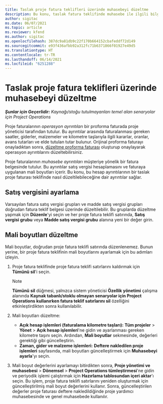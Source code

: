 ```yaml
---
title: Taslak proje fatura teklifleri üzerinde muhasebeyi düzeltme
description: Bu konu, taslak fatura teklifinde muhasebe ile ilgili bilgilerin nasıl ayarlanacağını açıklar.
author: sigitac
ms.date: 06/07/2021
ms.topic: article
ms.reviewer: kfend
ms.author: sigitac
ms.openlocfilehash: 387dc9a81db9c22f170b664152cbafeddf72d149
ms.sourcegitcommit: e93f436afbb92a312fc71b6371866f01927e49d5
ms.translationtype: HT
ms.contentlocale: tr-TR
ms.lasthandoff: 06/14/2021
ms.locfileid: "6251288"
---
```

# <a name="correct-the-accounting-on-draft-project-invoice-proposals"></a>Taslak proje fatura teklifleri üzerinde muhasebeyi düzeltme

_**Şunlar için Geçerlidir:** Kaynağı/stoğu tutulmayanları temel alan senaryolar için Project Operations_

Proje faturalarının *operasyon ayrıntıları* bir proforma faturada proje yöneticisi tarafından tutulur. Bu ayrıntılar arasında faturalanması gereken saatler, giderler, malzemeler ve kilometre taşlarıyla ilgili kararlar, oranlar, avans tutarları ve elde tutulan tutar bulunur. Orijinal proforma faturayı onayladıktan sonra, [düzeltme proforma faturası](../proforma-invoicing/corrective-invoices.md) oluşturup onaylayarak operasyon ayrıntılarını düzeltebilirsiniz.

Proje faturalarının *muhasebe ayrıntıları* müşteriye yönelik bir fatura belgesinde tutulur. Bu ayrıntılar satış vergisi hesaplamasını ve faturaya uygulanan mali boyutları içerir. Bu konu, bu hesap ayrıntılarının bir taslak proje faturası teklifinde nasıl düzeltilebileceğine dair ayrıntılar sağlar.

## <a name="adjust-sales-tax"></a>Satış vergisini ayarlama

Varsayılan fatura satış vergisi grupları ve madde satış vergisi grupları doğrudan fatura teklif belgesi üzerinde düzeltilebilir. Bu gruplarda düzeltme yapmak için **Düzenle**'yi seçin ve her proje fatura teklifi satırında, **Satış vergisi grubu** veya **Madde satış vergisi grubu** alanına yeni bir değer girin.

## <a name="adjust-financial-dimensions"></a>Mali boyutları düzeltme

Mali boyutlar, doğrudan proje fatura teklifi satırında düzenlenemez. Bunun yerine, bir proje fatura teklifinin mali boyutlarını ayarlamak için bu adımları izleyin.

1. Proje fatura teklifinde proje fatura teklifi satırlarını kaldırmak için **Tümünü sil**'i seçin.

    > [!NOTE]
    > **Tümünü sil** düğmesi, yalnızca sistem yöneticisi **Özellik yönetimi** çalışma alanında **Kaynak tabanlı/stoklu olmayan senaryolar için Project Operations kullanırken fatura teklif satırlarını sil** özelliğini etkinleştirdikten sonra kullanılabilir.

2. Mali boyutları düzeltme:

    - **Açık hesap işlemleri (faturalama kilometre taşları):** **Tüm projeler** \> **Yönet** \> **Açık hesap işlemleri**'ne gidin ve ayarlanması gereken kilometre taşını seçin. Ardından, **Mali boyutlar** sekmesinde, değerleri gerektiği gibi güncelleştirin.
    - **Zaman, gider ve malzeme işlemleri:** **Deftere nakledilen proje işlemleri** sayfasında, mali boyutları güncelleştirmek için **Muhasebeyi ayarla**'yı seçin.

3. Mali boyut değerlerini ayarlamayı bitirdikten sonra, **Proje yönetimi ve muhasebesi** \> **Dönemsel** \> **Project Operations tümleştirmesi**'ne gidin ve periyodik işlemi çalıştırmak için **Hazırlama tablosundan içeri aktar**'ı seçin. Bu işlem, proje fatura teklifi satırlarını yeniden oluşturmak için güncelleştirilmiş mali boyut değerlerini kullanır. Sonra, güncelleştirilen değerler proje faturası deftere nakledildiğinde proje yardımcı muhasebesinde ve genel muhasebede kullanılır.
